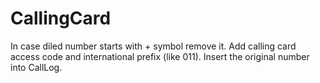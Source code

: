 CallingCard
===========
In case diled number starts with + symbol remove it. 
Add calling card access code and international prefix (like 011).
Insert the original number into CallLog. 

